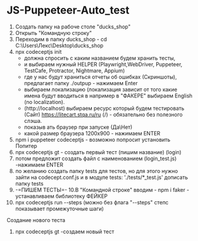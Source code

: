 # JS-Puppeteer-Auto_test

1. Создать папку на рабоче столе "ducks_shop"
2. Открыть "Командную строку"
3. Переходим в папку ducks_shop - cd C:\Users\Лекс\Desktop\ducks_shop
4. npx codeceptjs init 
    - должна спросить с каким названием будем хранить тесты, 
    - и выбираем нужный HELPER (Playwright,WebDriver, Puppeteer, TestCafe, Protractor, Nightmare, Appium) 
	- где у нас будут храниться отчеты об ошибках (Скриншоты), предлагает папку ./outpup - нажимаем Enter
	- выбираем локализацию (локализация зависит от того какие имена будут вводиться в например в "ФАКЕРЕ" выбираем English (no localization).
    - (http://localhost) выбираем ресурс который будем тестировать (Сайт) https://litecart.stqa.ru/ru (/) - обязательно без полезного слэша.
	- показыв ать браузер при запуске (Да\Нет)
	- какой размер браузера 1200х900 - нажимаем ENTER
5. npm i puppeteer codeceptjs - возможно попросит установить Попитер
6. npx codeceptjs gt - создать первый тест (пишим название) (login)
7. потом предложит создать файл с наименованием (login_test.js) -нажимаем ENTER
8. по желанию создать папку tests для тестов, но для этого нужно зайти на codecept.conf.js и в модуле tests: './tests/*_test.js' дописать папку tests
9. -=ПИШЕМ ТЕСТЫ=-
10.В "Командной строке" вводим - npm i faker - устанавливаем библиотеку ФЕЙКЕР
11. npx codeceptjs run --steps (можно без флага "--steps" степс показывает промежуточные шаги)

Создание нового теста
1. npx codeceptjs gt -создаем новый тест
